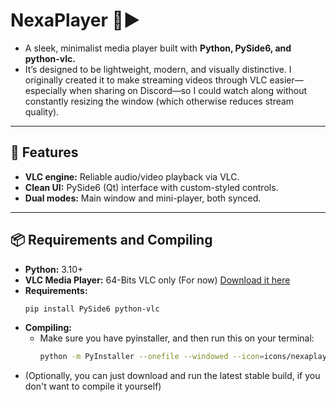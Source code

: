 # NexaPlayer 🎵▶️

- A sleek, minimalist media player built with **Python, PySide6, and python-vlc.** 
- It’s designed to be lightweight, modern, and visually distinctive. I originally created it to make streaming videos through VLC easier—especially when sharing on Discord—so I could watch along without constantly resizing the window (which otherwise reduces stream quality).

---

## 🚀 Features

- **VLC engine:** Reliable audio/video playback via VLC.
- **Clean UI:** PySide6 (Qt) interface with custom-styled controls.
- **Dual modes:** Main window and mini-player, both synced.

---

## 📦 Requirements and Compiling

- **Python:** 3.10+
- **VLC Media Player:** 64-Bits VLC only (For now) [Download it here](https://get.videolan.org/vlc/3.0.21/win64/vlc-3.0.21-win64.exe)
- **Requirements:**
  ```bash
  pip install PySide6 python-vlc

- **Compiling:**
  - Make sure you have pyinstaller, and then run this on your terminal:
    ```bash
    python -m PyInstaller --onefile --windowed --icon=icons/nexaplayer.ico --name NexaPlayer --hidden-import=vlc app.py
- (Optionally, you can just download and run the latest stable build, if you don't want to compile it yourself)

